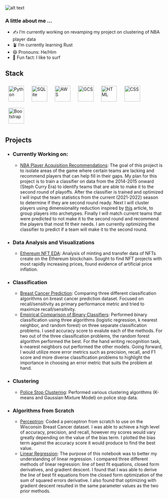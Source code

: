 ![alt text](https://raw.github.com/chrisnish4/chrisnish4/main/header.png?raw=true)

### A little about me ...

- :writing_hand: I’m currently working on revamping my project on clustering of NBA player data
- :potted_plant: I’m currently learning Rust
- 😄 Pronouns: He/Him
- :ocean: Fun fact: I like to surf 

## Stack
<div align='left'>
<img style='margin:10px' src='https://profilinator.rishav.dev/skills-assets/python-original.svg' alt='Python' height='50' /> 
<img style='margin:10px' src='https://www.pinpng.com/pngs/m/561-5614152_sqlite-square-icon-sqlite-logo-hd-png-download.png' alt='SQLite' height='50' /> 
<img style='margin:10px' src='https://profilinator.rishav.dev/skills-assets/amazonwebservices-original-wordmark.svg' alt='AWS' height='50' />
<img style='margin:10px' src='https://profilinator.rishav.dev/skills-assets/google_cloud-icon.svg' alt='GCS' height='50' />
<img style='margin:10px' src='https://profilinator.rishav.dev/skills-assets/html5-original-wordmark.svg' alt='HTML' height='50' />
<img style='margin:10px' src='https://profilinator.rishav.dev/skills-assets/css3-original-wordmark.svg' alt='CSS' height='50' />
<img style='margin:10px' src='https://profilinator.rishav.dev/skills-assets/bootstrap-plain.svg' alt='Bootstrap' height='50' />
</div>

## Projects
- ### Currently Working on: 
  - [NBA Player Acquisition Recommendations](https://github.com/chrisnish4/nba_player_acquisition_recommendation): The goal of this project is to isolate areas of the game where certain teams are lacking and recommend players that can help fill in their gaps. My plan for this project is to train a classifier on data from the 2014-2015 onward (Steph Curry Era) to identify teams that are able to make it to the second round of playoffs. After the classifier is trained and optimized I will input the team statistics from the current (2021-2022) season to determine if they are second round ready. Next I will cluster players using dimensionality reduction inspired by [this](https://www.google.com/search?q=nba+player+clustering&rlz=1C5CHFA_enUS892US892&oq=nba+player+clustering&aqs=chrome..69i57j35i39l2j46i67i131i433j69i60l4.2464j1j7&sourceid=chrome&ie=UTF-8) article, to group players into archetypes. Finally I will match current teams that were predicted to not make it to the second round and recommend the players that most fit their needs. I am currently optimizing the classifier to predict if a team will make it to the second round.
- ### Data Analysis and Visualizations 
  - [Ethereum NFT EDA](https://github.com/chrisnish4/ethereum_NFT_EDA): Analysis of minting and transfer data of NFTs create on the Ethereum blockchain. Sought to find NFT projects with most rapidly increasing prices, found evidence of artificial price inflation.

- ### Classification 
  - [Breast Cancer Prediction](https://github.com/chrisnish4/breast_cancer_pred): Comparing three different classification algorithms on breast cancer prediction dataset. Focused on recall/sensitivity as primary performance metric and tried to maximize recall/sensitivity. 
  - [Empirical Comparison of Binary Classifiers](https://github.com/chrisnish4/Empirical-Comparison-Supervised-Learning-): Performed binary classification using three algorithms (logistic regression, k nearest neighbor, and random forest) on three separate classification problems. I used accuracy score to evalute each of the methods. For two out of the three classification problems, the random forest algorithm performed the best. For the hand writing recognition task, k-nearest neighbors out performed the other models. Going forward, I would utilize more error metrics such as precision, recall, and F1 score and more diverse classification problems to highlight the importance in choosing an error metric that suits the problem at hand. 

- ### Clustering
  - [Police Stop Clustering](https://github.com/chrisnish4/Police_Stop_EDA): Performed various clustering algorithms (K-means and Gaussian Mixture Model) on police stop data. 

- ### Algorithms from Scratch
  - [Perceptron](https://github.com/chrisnish4/perceptron): Coded a perceptron from scratch to use on the Wisconsin Breast Cancer dataset. I was able to achieve a high level of accuracy, precision, and recall, however my scores would vary greatly depending on the value of the bias term. I plotted the bias term against the accuracy score it would produce to find the best value.
  - [Linear Regression](https://github.com/chrisnish4/linear_regression_scratch): The purpose of this notebook was to better my understanding of linear regression. I compared three different methods of linear regression: line of best fit equations, closed form derivatives, and gradient descent. I found that I was able to derive the line of best fit equations from the closed form optimization of the sum of squared errors derivative. I also found that optimizing with gradient descent resulted in the same parameter values as the two prior methods.

<!--
**chrisnish4/chrisnish4** is a ✨ _special_ ✨ repository because its `README.md` (this file) appears on your GitHub profile.

Here are some ideas to get you started:

- 🔭 I’m currently working on Exploratory Analysis of NFT Market
- 🌱 I’m currently learning Rust
- 👯 I’m looking to collaborate on ...
- 🤔 I’m looking for help with ...
- 💬 Ask me about ...
- 📫 How to reach me: ...
- 😄 Pronouns: He/Him
- ⚡ Fun fact: ...
-->
